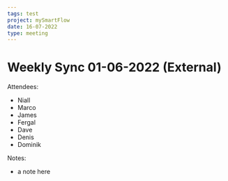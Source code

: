 ```yaml
---
tags: test
project: mySmartFlow
date: 16-07-2022
type: meeting
---
```




# Weekly Sync 01-06-2022 (External)

Attendees:
- Niall
- Marco
- James
- Fergal
- Dave
- Denis
- Dominik


Notes:
- a note here